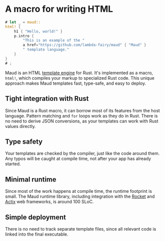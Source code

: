 <!-- Comment that prevents the title from getting picked up -->

# A macro for writing HTML

```rust
# let _ = maud::
html! {
    h1 { "Hello, world!" }
    p.intro {
        "This is an example of the "
        a href="https://github.com/lambda-fairy/maud" { "Maud" }
        " template language."
    }
}
# ;
```

Maud is an HTML [template engine] for Rust.
It's implemented as a macro, `html!`, which compiles your markup to specialized Rust code.
This unique approach makes Maud templates fast, type-safe, and easy to deploy.

[template engine]: https://www.simple-is-better.org/template/

## Tight integration with Rust

Since Maud is a Rust macro, it can borrow most of its features from the host language.
Pattern matching and `for` loops work as they do in Rust.
There is no need to derive JSON conversions, as your templates can work with Rust values directly.

## Type safety

Your templates are checked by the compiler, just like the code around them.
Any typos will be caught at compile time, not after your app has already started.

## Minimal runtime

Since most of the work happens at compile time, the runtime footprint is small.
The Maud runtime library, including integration with the [Rocket] and [Actix] web frameworks, is around 100 SLoC.

[Rocket]: https://rocket.rs/
[Actix]: https://actix.rs/

## Simple deployment

There is no need to track separate template files, since all relevant code is linked into the final executable.
